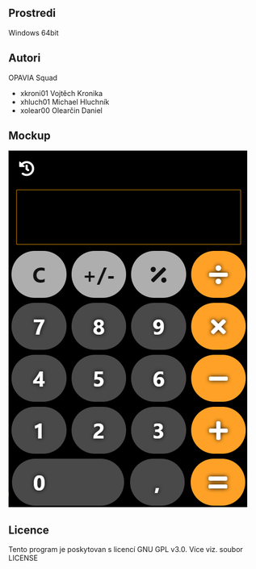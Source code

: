 Prostredi
---------

Windows 64bit

Autori
------

OPAVIA Squad
- xkroni01 Vojtěch Kronika 
- xhluch01 Michael Hluchník
- xolear00 Olearčin Daniel

Mockup
------

![calc](mockup/calc.png)

Licence
-------

Tento program je poskytovan s licencí GNU GPL v3.0. Více viz. soubor LICENSE
